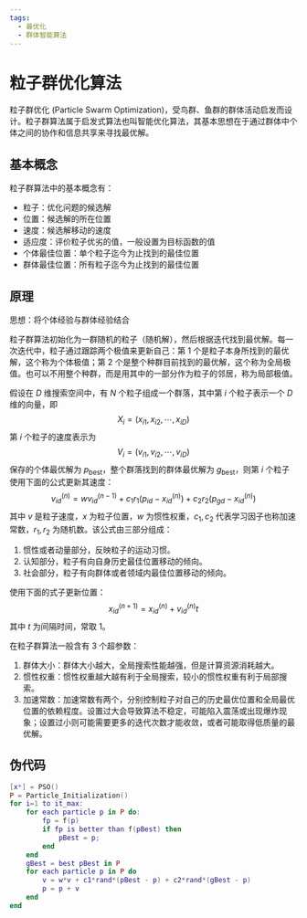 ```yaml
---
tags:
  - 最优化
  - 群体智能算法
---
```


# 粒子群优化算法

粒子群优化 (Particle Swarm Optimization)，受鸟群、鱼群的群体活动启发而设计。粒子群算法属于启发式算法也叫智能优化算法，其基本思想在于通过群体中个体之间的协作和信息共享来寻找最优解。

## 基本概念

粒子群算法中的基本概念有：
- 粒子：优化问题的候选解
- 位置：候选解的所在位置
- 速度：候选解移动的速度
- 适应度：评价粒子优劣的值，一般设置为目标函数的值
- 个体最佳位置：单个粒子迄今为止找到的最佳位置
- 群体最佳位置：所有粒子迄今为止找到的最佳位置

## 原理

思想：将个体经验与群体经验结合

粒子群算法初始化为一群随机的粒子（随机解），然后根据迭代找到最优解。每一次迭代中，粒子通过跟踪两个极值来更新自己：第 1 个是粒子本身所找到的最优解，这个称为个体极值；第 2 个是整个种群目前找到的最优解，这个称为全局极值。也可以不用整个种群，而是用其中的一部分作为粒子的邻居，称为局部极值。

假设在 $D$ 维搜索空间中，有 $N$ 个粒子组成一个群落，其中第 $i$ 个粒子表示一个 $D$ 维的向量，即
$$
X_i=(x_{i1},x_{i2},\cdots,x_{iD})
$$
第 $i$ 个粒子的速度表示为
$$
V_i=(v_{i1},v_{i2},\cdots,v_{iD})
$$
保存的个体最优解为 $p_{\text{best}}$，整个群落找到的群体最优解为 $g_{\text{best}}$，则第 $i$ 个粒子使用下面的公式更新其速度：
$$
v_{id}^{(n)}=wv_{id}^{(n-1)}+c_1r_1(p_{id}-x_{id}^{(n)})+c_2r_2(p_{gd}-x_{id}^{(n)})
$$
其中 $v$ 是粒子速度，$x$ 为粒子位置，$w$ 为惯性权重，$c_1,c_2$ 代表学习因子也称加速常数，$r_1,r_2$ 为随机数。该公式由三部分组成：
1. 惯性或者动量部分，反映粒子的运动习惯。
2. 认知部分，粒子有向自身历史最佳位置移动的倾向。
3. 社会部分，粒子有向群体或者领域内最佳位置移动的倾向。

使用下面的式子更新位置：
$$
x_{id}^{(n+1)}=x_{id}^{(n)}+v_{id}^{(n)}t
$$
其中 $t$ 为间隔时间，常取 1。

在粒子群算法一般含有 3 个超参数：
1. 群体大小：群体大小越大，全局搜索性能越强，但是计算资源消耗越大。
2. 惯性权重：惯性权重越大越有利于全局搜索，较小的惯性权重有利于局部搜索。
3. 加速常数：加速常数有两个，分别控制粒子对自己的历史最优位置和全局最优位置的依赖程度。设置过大会导致算法不稳定，可能陷入震荡或出现爆炸现象；设置过小则可能需要更多的迭代次数才能收敛，或者可能取得低质量的最优解。

## 伪代码

```lua
[x*] = PSO()
P = Particle_Initialization()
for i=1 to it_max:
	for each particle p in P do:
		fp = f(p)
		if fp is better than f(pBest) then
			pBest = p;
		end
	end
	gBest = best pBest in P
	for each particle p in P do
		v = w*v + c1*rand*(pBest - p) + c2*rand*(gBest - p)
		p = p + v
	end
end
```

